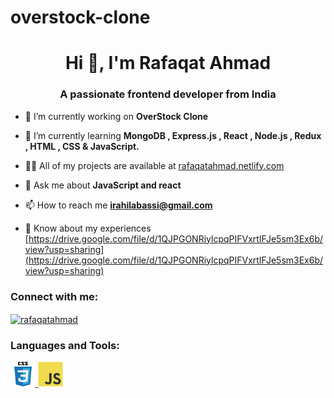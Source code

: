 # overstock-clone
<h1 align="center">Hi 👋, I'm Rafaqat Ahmad</h1>
<h3 align="center">A passionate frontend developer from India</h3>

- 🔭 I’m currently working on **OverStock Clone**

- 🌱 I’m currently learning **MongoDB , Express.js , React , Node.js , Redux , HTML , CSS & JavaScript.**

- 👨‍💻 All of my projects are available at [rafaqatahmad.netlify.com](rafaqatahmad.netlify.com)

- 💬 Ask me about **JavaScript and react**

- 📫 How to reach me **irahilabassi@gmail.com**

- 📄 Know about my experiences [https://drive.google.com/file/d/1QJPGONRiylcpqPIFVxrtIFJe5sm3Ex6b/view?usp=sharing](https://drive.google.com/file/d/1QJPGONRiylcpqPIFVxrtIFJe5sm3Ex6b/view?usp=sharing)

<h3 align="left">Connect with me:</h3>
<p align="left">
<a href="https://linkedin.com/in/rafaqatahmad" target="blank"><img align="center" src="https://raw.githubusercontent.com/rahuldkjain/github-profile-readme-generator/master/src/images/icons/Social/linked-in-alt.svg" alt="rafaqatahmad" height="30" width="40" /></a>
</p>

<h3 align="left">Languages and Tools:</h3>
<p align="left"> <a href="https://www.w3schools.com/css/" target="_blank" rel="noreferrer"> <img src="https://raw.githubusercontent.com/devicons/devicon/master/icons/css3/css3-original-wordmark.svg" alt="css3" width="40" height="40"/> </a> <a href="https://developer.mozilla.org/en-US/docs/Web/JavaScript" target="_blank" rel="noreferrer"> <img src="https://raw.githubusercontent.com/devicons/devicon/master/icons/javascript/javascript-original.svg" alt="javascript" width="40" height="40"/> </a> </p>
